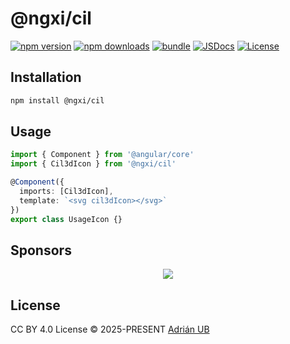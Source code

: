# @ngxi/cil

[![npm version][npm-version-src]][npm-version-href]
[![npm downloads][npm-downloads-src]][npm-downloads-href]
[![bundle][bundle-src]][bundle-href]
[![JSDocs][jsdocs-src]][jsdocs-href]
[![License][license-src]][license-href]

## Installation

```sh
npm install @ngxi/cil
```

## Usage

```ts
import { Component } from '@angular/core'
import { Cil3dIcon } from '@ngxi/cil'

@Component({
  imports: [Cil3dIcon],
  template: `<svg cil3dIcon></svg>`
})
export class UsageIcon {}
```

## Sponsors

<p align="center">
  <a href="https://cdn.jsdelivr.net/gh/adrian-ub/static/sponsors.svg">
    <img src='https://cdn.jsdelivr.net/gh/adrian-ub/static/sponsors.svg'/>
  </a>
</p>

## License

CC BY 4.0 License © 2025-PRESENT [Adrián UB](https://github.com/adrian-ub)

<!-- Badges -->

[npm-version-src]: https://img.shields.io/npm/v/@ngxi/cil?style=flat&colorA=080f12&colorB=1fa669
[npm-version-href]: https://npmjs.com/package/@ngxi/cil
[npm-downloads-src]: https://img.shields.io/npm/dm/@ngxi/cil?style=flat&colorA=080f12&colorB=1fa669
[npm-downloads-href]: https://npmjs.com/package/@ngxi/cil
[bundle-src]: https://img.shields.io/bundlephobia/minzip/@ngxi/cil?style=flat&colorA=080f12&colorB=1fa669&label=minzip
[bundle-href]: https://bundlephobia.com/result?p=@ngxi/cil
[license-src]: https://img.shields.io/npm/l/@ngxi/cil?style=flat&colorA=080f12&colorB=1fa669
[license-href]: https://github.com/adrian-ub/ngxi/blob/main/LICENSE
[jsdocs-src]: https://img.shields.io/badge/jsdocs-reference-080f12?style=flat&colorA=080f12&colorB=1fa669
[jsdocs-href]: https://www.jsdocs.io/package/@ngxi/cil
